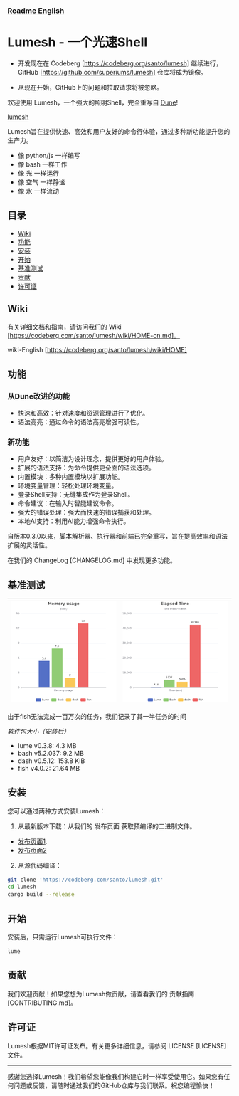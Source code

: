 ### [Readme English](README.md)

# Lumesh - 一个光速Shell

- 开发现在在 Codeberg [https://codeberg.org/santo/lumesh] 继续进行， GitHub [https://github.com/superiums/lumesh] 仓库将成为镜像。

- 从现在开始，GitHub上的问题和拉取请求将被忽略。


欢迎使用 Lumesh，一个强大的照明Shell，完全重写自  [Dune](https://github.com/adam-mcdaniel/dune)!

[lumesh](https://codeberg.org/santo/lumesh/raw/branch/main/assets/lumesh.png)

Lumesh旨在提供快速、高效和用户友好的命令行体验，通过多种新功能提升您的生产力。

 * 像 python/js 一样编写
 * 像 bash 一样工作
 * 像 光 一样运行
 * 像 空气 一样静谧
 * 像 水 一样流动

## 目录

- [Wiki](#wiki)
- [功能](#features)
- [安装](#安装)
- [开始](#开始)
- [基准测试](#基准测试)
- [贡献](#贡献)
- [许可证](#许可证)

## Wiki
有关详细文档和指南，请访问我们的 Wiki [https://codeberg.com/santo/lumesh/wiki/HOME-cn.md]。

wiki-English [https://codeberg.org/santo/lumesh/wiki/HOME]

## 功能
### 从Dune改进的功能
 * 快速和高效：针对速度和资源管理进行了优化。
 * 语法高亮：通过命令的语法高亮增强可读性。
### 新功能
 * 用户友好：以简洁为设计理念，提供更好的用户体验。
 * 扩展的语法支持：为命令提供更全面的语法选项。
 * 内置模块：多种内置模块以扩展功能。
 * 环境变量管理：轻松处理环境变量。
 * 登录Shell支持：无缝集成作为登录Shell。
 * 命令建议：在输入时智能建议命令。
 * 强大的错误处理：强大而快速的错误捕获和处理。
 * 本地AI支持：利用AI能力增强命令执行。

自版本0.3.0以来，脚本解析器、执行器和前端已完全重写，旨在提高效率和语法扩展的灵活性。

在我们的 ChangeLog [CHANGELOG.md] 中发现更多功能。

## 基准测试

| ![highlight](assets/mem_chart.png) | ![highlight](assets/time_chart.png) |
|------------------------|------------------------|

由于fish无法完成一百万次的任务，我们记录了其一半任务的时间

*软件包大小（安装后）*
- lume v0.3.8: 4.3 MB
- bash v5.2.037: 9.2 MB
- dash v0.5.12: 153.8 KiB
- fish v4.0.2: 21.64 MB


## 安装

您可以通过两种方式安装Lumesh：
 1. 从最新版本下载：从我们的 发布页面 获取预编译的二进制文件。

- [发布页面1](https://codeberg.com/santo/lumesh/releases).
- [发布页面2](https://github.com/superiums/lumesh/releases)

 2. 从源代码编译：
   ```bash
   git clone 'https://codeberg.com/santo/lumesh.git'
   cd lumesh
   cargo build --release
   ```

## 开始

安装后，只需运行Lumesh可执行文件：
```bash
lume
```

## 贡献
我们欢迎贡献！如果您想为Lumesh做贡献，请查看我们的 贡献指南 [CONTRIBUTING.md]。

## 许可证
Lumesh根据MIT许可证发布。有关更多详细信息，请参阅 LICENSE [LICENSE] 文件。

----------------------------------------
感谢您选择Lumesh！我们希望您能像我们构建它时一样享受使用它。如果您有任何问题或反馈，请随时通过我们的GitHub仓库与我们联系。祝您编程愉快！
